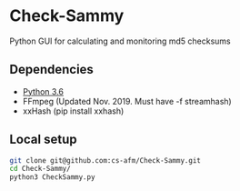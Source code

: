 # Check-Sammy

Python GUI for calculating and monitoring md5 checksums

## Dependencies

* [Python 3.6](https://www.python.org/downloads/)
*  FFmpeg (Updated Nov. 2019. Must have -f streamhash)
*  xxHash (pip install xxhash)

## Local setup

```bash
git clone git@github.com:cs-afm/Check-Sammy.git
cd Check-Sammy/
python3 CheckSammy.py
```

